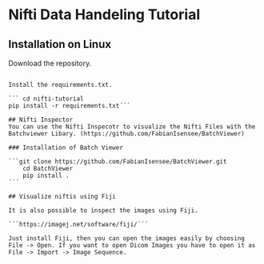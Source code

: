 # Nifti Data Handeling Tutorial



## Installation on Linux

Download the repository.

```git clone https://github.com/mfmezger/nifti-tutorial.git´´´

Install the requirements.txt.

``` cd nifti-tutorial
pip install -r requirements.txt´´´

## Nifti Inspector
You can use the Nifti Inspecotr to visualize the Nifti Files with the Batchviewer Libary. (https://github.com/FabianIsensee/BatchViewer)

### Installation of Batch Viewer

```git clone https://github.com/FabianIsensee/BatchViewer.git
    cd BatchViewer
    pip install . 
´´´

## Visualize niftis using Fiji

It is also possible to inspect the images using Fiji. 

```https://imagej.net/software/fiji/´´´

Just install Fiji, then you can open the images easily by choosing File -> Open. If you want to open Dicom Images you have to open it as File -> Import -> Image Sequence.

